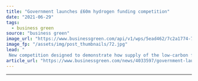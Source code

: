 ```yaml
---
title: "Government launches £60m hydrogen funding competition"
date: "2021-06-29"
tags: 
  - business green
source: "business green"
image_url: "https://www.businessgreen.com/api/v1/wps/5ead462/7c2a1774-7a57-42fd-a172-0b50b52a7051/8/itmpower-hydrogen-refuelling-station-185x114.jpg"
image_fp: "/assets/img/post_thumbnails/72.jpg"
lead: "
 New competition designed to demonstrate how supply of the low-carbon fuel can be ramped up in response to growing demand ..."
article_url: "https://www.businessgreen.com/news/4033597/government-launches-gbp60m-hydrogen-funding-competition"
---
```


---
